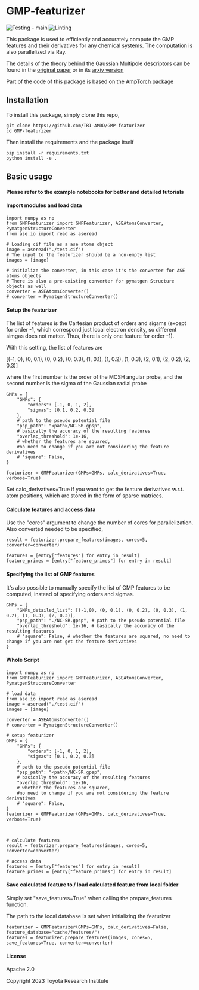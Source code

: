 # GMP-featurizer
![Testing - main](https://github.com/TRI-AMDD/GMP-featurizer/workflows/Testing%20-%20main/badge.svg)
![Linting](https://github.com/TRI-AMDD/GMP-featurizer/workflows/Linting/badge.svg)

This package is used to efficiently and accurately compute the GMP features and their derivatives for any chemical systems. The computation is also parallelized via Ray.

The details of the theory behind the Gaussian Multipole descriptors can be found in the [original paper](https://pubs.acs.org/doi/10.1021/acs.jpclett.2c02100)
or in its [arxiv version](https://arxiv.org/abs/2102.02390)

Part of the code of this package is based on the [AmpTorch package](https://github.com/ulissigroup/amptorch)

## Installation
To install this package, simply clone this repo, 
```
git clone https://github.com/TRI-AMDD/GMP-featurizer
cd GMP-featurizer
```

Then install the requirements and the package itself
```
pip install -r requirements.txt
python install -e .
```

## Basic usage

#### Please refer to the example notebooks for better and detailed tutorials

#### Import modules and load data
```
import numpy as np
from GMPFeaturizer import GMPFeaturizer, ASEAtomsConverter, PymatgenStructureConverter
from ase.io import read as aseread

# Loading cif file as a ase atoms object
image = aseread("./test.cif") 
# The input to the featurizer should be a non-empty list
images = [image]

# initialize the converter, in this case it's the converter for ASE atoms objects
# There is also a pre-existing converter for pymatgen Structure objects as well
converter = ASEAtomsConverter()
# converter = PymatgenStructureConverter()
```

#### Setup the featurizer
The list of features is the Cartesian product of orders and sigams (except for order -1, which correspond just local electron density, so different simgas does not matter. Thus, there is only one feature for order -1). 

With this setting, the list of features are

[(-1, 0), (0, 0.1), (0, 0.2), (0, 0.3), (1, 0.1), (1, 0.2), (1, 0.3), (2, 0.1), (2, 0.2), (2, 0.3)]

where the first number is the order of the MCSH angular probe, and the second number is the sigma of the Gaussian radial probe 
```
GMPs = {
    "GMPs": {   
        "orders": [-1, 0, 1, 2], 
        "sigmas": [0.1, 0.2, 0.3]   
    },
    # path to the pseudo potential file
    "psp_path": "<path>/NC-SR.gpsp", 
    # basically the accuracy of the resulting features
    "overlap_threshold": 1e-16, 
    # whether the features are squared, 
    #no need to change if you are not considering the feature derivatives
    # "square": False, 
}

featurizer = GMPFeaturizer(GMPs=GMPs, calc_derivatives=True, verbose=True)
```
Set calc_derivatives=True if you want to get the feature derivatives w.r.t. atom positions, which are stored in the form of sparse matrices.



#### Calculate features and access data
Use the "cores" argument to change the number of cores for parallelization. Also converted needed to be specified,
```
result = featurizer.prepare_features(images, cores=5, converter=converter)

features = [entry["features"] for entry in result]
feature_primes = [entry["feature_primes"] for entry in result]
```

#### Specifying the list of GMP features
It's also possible to manually specify the list of GMP features to be computed, instead of specifying orders and sigmas.
```
GMPs = {
    "GMPs_detailed_list": [(-1,0), (0, 0.1), (0, 0.2), (0, 0.3), (1, 0.2), (1, 0.3), (2, 0.3)],
    "psp_path": "./NC-SR.gpsp", # path to the pseudo potential file
    "overlap_threshold": 1e-16, # basically the accuracy of the resulting features
    # "square": False, # whether the features are squared, no need to change if you are not get the feature derivatives
}
```

#### Whole Script
```
import numpy as np
from GMPFeaturizer import GMPFeaturizer, ASEAtomsConverter, PymatgenStructureConverter

# load data
from ase.io import read as aseread
image = aseread("./test.cif") 
images = [image]

converter = ASEAtomsConverter()
# converter = PymatgenStructureConverter()

# setup featurizer
GMPs = {
    "GMPs": {   
        "orders": [-1, 0, 1, 2], 
        "sigmas": [0.1, 0.2, 0.3]   
    },
    # path to the pseudo potential file
    "psp_path": "<path>/NC-SR.gpsp", 
    # basically the accuracy of the resulting features
    "overlap_threshold": 1e-16, 
    # whether the features are squared, 
    #no need to change if you are not considering the feature derivatives
    # "square": False, 
}
featurizer = GMPFeaturizer(GMPs=GMPs, calc_derivatives=True, verbose=True)



# calculate features
result = featurizer.prepare_features(images, cores=5, converter=converter)

# access data
features = [entry["features"] for entry in result]
feature_primes = [entry["feature_primes"] for entry in result]
```

#### Save calculated feature to / load calculated feature from local folder
Simply set "save_features=True" when calling the prepare_features function.

The path to the local database is set when initializing the featurizer
```
featurizer = GMPFeaturizer(GMPs=GMPs, calc_derivatives=False, feature_database="cache/features/")
features = featurizer.prepare_features(images, cores=5, save_features=True, converter=converter)
```

#### License
Apache 2.0

Copyright 2023 Toyota Research Institute